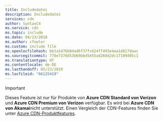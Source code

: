 ```yaml
---
title: Includedatei
description: Includedatei
services: cdn
author: SyntaxC4
ms.service: cdn
ms.topic: include
ms.date: 04/13/2018
ms.author: cfowler
ms.custom: include file
ms.openlocfilehash: bb1a1d76b8dad6f37fc624ff493e4aa1d817daac
ms.sourcegitcommit: 778e7376853b69bbd5455ad260d2dc17109d05c1
ms.translationtype: HT
ms.contentlocale: de-DE
ms.lasthandoff: 05/23/2019
ms.locfileid: "66125419"
---
```

> [!IMPORTANT]
> Dieses Feature ist nur für Produkte von **Azure CDN Standard von Verizon** und **Azure CDN Premium von Verizon** verfügbar. Es wird bei **Azure CDN von Akamai**nicht unterstützt. Einen Vergleich der CDN-Features finden Sie unter [Azure CDN-Produktfeatures](../articles/cdn/cdn-features.md).
